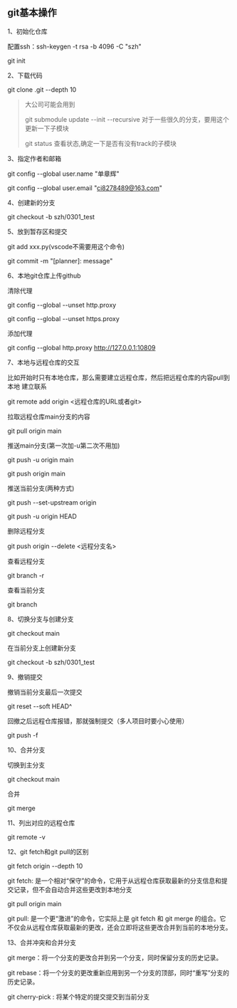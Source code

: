 ## git基本操作

1、初始化仓库

配置ssh：ssh-keygen  -t rsa -b 4096 -C "szh"

git init

2、下载代码

git clone .git  --depth 10

> 大公司可能会用到
>
> git submodule update --init --recursive 对于一些很久的分支，要用这个更新一下子模块
>
> git status 查看状态,确定一下是否有没有track的子模块

3、指定作者和邮箱

git config --global user.name "单章辉"

 git config --global user.email "ci8278489@163.com"

4、创建新的分支

git checkout -b szh/0301_test

5、放到暂存区和提交

git add xxx.py(vscode不需要用这个命令)

git commit -m "[planner]: message"

6、本地git仓库上传github

清除代理

git config --global --unset http.proxy 

git config --global --unset https.proxy 

添加代理

git config --global http.proxy http://127.0.0.1:10809

7、本地与远程仓库的交互

比如开始时只有本地仓库，那么需要建立远程仓库，然后把远程仓库的内容pull到本地
建立联系

git remote add origin <远程仓库的URL或者git>

拉取远程仓库main分支的内容

git pull origin main

推送main分支(第一次加-u第二次不用加)

git push -u origin main

git push origin main

推送当前分支(两种方式)

git push --set-upstream origin <branch-name>

git push -u origin HEAD

删除远程分支

git push origin --delete <远程分支名>

查看远程分支

git branch -r

查看当前分支

git branch

8、切换分支与创建分支

git checkout main

在当前分支上创建新分支

git checkout -b szh/0301_test

9、撤销提交

撤销当前分支最后一次提交

git reset --soft HEAD^

回撤之后远程仓库报错，那就强制提交（多人项目时要小心使用）

git push -f

10、合并分支

切换到主分支

git checkout main

合并

git merge <branch-name>

11、列出对应的远程仓库

git remote -v

12、git fetch和git pull的区别

git fetch origin --depth 10

git fetch: 是一个相对“保守”的命令，它用于从远程仓库获取最新的分支信息和提交记录，但不会自动合并这些更改到本地分支

git pull origin main

git pull: 是一个更“激进”的命令，它实际上是 git fetch 和 git merge 的组合。它不仅会从远程仓库获取最新的更改，还会立即将这些更改合并到当前的本地分支。

13、合并冲突和合并分支

git merge：将一个分支的更改合并到另一个分支，同时保留分支的历史记录。

git rebase：将一个分支的更改重新应用到另一个分支的顶部，同时“重写”分支的历史记录。

git cherry-pick <comit-hash>: 将某个特定的提交提交到当前分支
